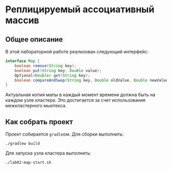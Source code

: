 # Реплицируемый ассоциативный массив

## Общее описание

В этой лабораторной работе реализован следующий интерфейс:

```java
interface Map {
    boolean remove(String key);
    boolean put(String key, Double value);
    Optional<Double> get(String key);
    boolean compareAndSwap(String key, Double oldValue, Double newValue);
}
``` 

Актуальная копия мапы в каждый момент времени должна быть на каждом узле кластера. 
Это достигается за счет использования межкластерного мьютекса.

## Как собрать проект

Проект собирается `gradle`ом. Для сборки выполнить:

```
./gradlew build
```

Для запуска узла кластера выполнить:

```
./lab02-map-start.sh
```